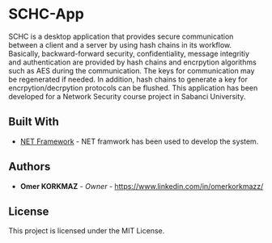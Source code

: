 # SCHC-App
SCHC is a desktop application that provides secure communication between a client and a server by using hash chains in its workflow. Basically, backward-forward security, confidentiality, message integritiy and authentication are provided by hash chains and encrpytion algorithms such as AES during the communication. The keys for communication may be regenerated if needed. In addition, hash chains to generate a key for encrpytion/decrpytion protocols can be flushed. This application has been developed for a Network Security course project in Sabanci University.


## Built With

* [NET Framework](https://dotnet.microsoft.com/) - NET framwork has been used to develop the system.

## Authors

* **Omer KORKMAZ** - *Owner* - https://www.linkedin.com/in/omerkorkmazz/


## License

This project is licensed under the MIT License.


